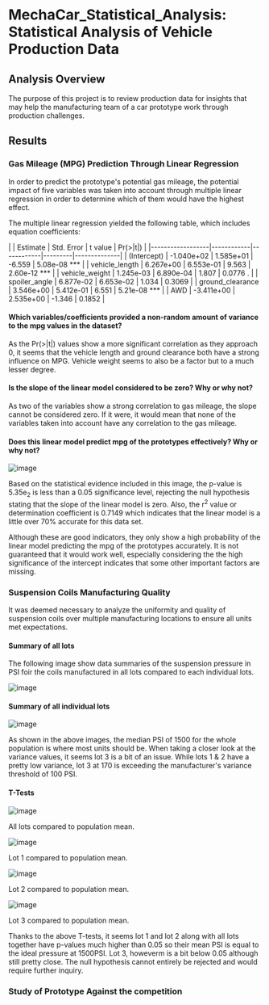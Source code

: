 # MechaCar_Statistical_Analysis: Statistical Analysis of Vehicle Production Data

## Analysis Overview
The purpose of this project is to review production data for insights that may help the manufacturing team of a car prototype work through production challenges. 

## Results

### Gas Mileage (MPG) Prediction Through Linear Regression

In order to predict the prototype's potential gas mileage, the potential impact of five variables was taken into account through multiple linear regression in order to determine which of them would have the highest effect. 

The multiple linear regression yielded the following table, which includes equation coefficients:

|                  | Estimate   | Std. Error | t value | Pr(>|t|)     |
|------------------|------------|------------|---------|--------------|
| (Intercept)      | -1.040e+02 | 1.585e+01  | -6.559  | 5.08e-08 *** |
| vehicle_length   | 6.267e+00  | 6.553e-01  | 9.563   | 2.60e-12 *** |
| vehicle_weight   | 1.245e-03  | 6.890e-04  | 1.807   | 0.0776 .     |
| spoiler_angle    | 6.877e-02  | 6.653e-02  | 1.034   | 0.3069       |
| ground_clearance | 3.546e+00  | 5.412e-01  | 6.551   | 5.21e-08 *** |
| AWD              | -3.411e+00 | 2.535e+00  | -1.346  | 0.1852       |

#### Which variables/coefficients provided a non-random amount of variance to the mpg values in the dataset?
As the Pr(>|t|) values show a more significant correlation as they approach 0, it seems that the vehicle length and ground clearance both have a strong influence on MPG. Vehicle weight seems to also be a factor but to a much lesser degree.

#### Is the slope of the linear model considered to be zero? Why or why not?
As two of the variables show a strong correlation to gas mileage, the slope cannot be considered zero. If it were, it would mean that none of the variables taken into account have any correlation to the gas mileage.

#### Does this linear model predict mpg of the prototypes effectively? Why or why not?

![image](https://user-images.githubusercontent.com/76575162/128659914-af1578f1-6aa6-4744-8683-10288bb07759.png)

Based on the statistical evidence included in this image, the p-value is 5.35e<sub>2</sub> is less than a 0.05 significance level, rejecting the null hypothesis stating that the slope of the linear model is zero. Also, the r<sup>2</sup> value or determination coefficient is 0.7149 which indicates that the linear model is a little over 70% accurate for this data set.

Although these are good indicators, they only show a high probability of the linear model predicting the mpg of the prototypes accurately. It is not guaranteed that it would work well, especially considering the the high significance of the intercept indicates that some other important factors are missing.

### Suspension Coils Manufacturing Quality

It was deemed necessary to analyze the uniformity and quality of suspension coils over multiple manufacturing locations to ensure all units met expectations.

#### Summary of all lots
The following image show data summaries of the suspension pressure in PSI foir the coils manufactured in all lots compared to each individual lots.

![image](https://user-images.githubusercontent.com/76575162/128660760-cc9eda14-fcdb-406a-a795-81ba3564dda2.png)

#### Summary of all individual lots

![image](https://user-images.githubusercontent.com/76575162/128660706-cf53a320-cab7-4b06-aa1c-017f40d83c19.png)

As shown in the above images, the median PSI of 1500 for the whole population is where most units should be. When taking a closer look at the variance values, it seems lot 3 is a bit of an issue. While lots 1 & 2 have a pretty low variance, lot 3 at 170 is exceeding the manufacturer's variance threshold of 100 PSI.

#### T-Tests

![image](https://user-images.githubusercontent.com/76575162/128662154-14c1574a-79af-4431-82d5-ce83366334b4.png)

All lots compared to population mean.

![image](https://user-images.githubusercontent.com/76575162/128662146-4839486e-ee44-47e2-9bf5-eb5ad880c3fe.png)

Lot 1 compared to population mean.

![image](https://user-images.githubusercontent.com/76575162/128662134-0b1e0be1-4d38-4778-b0cd-8474318ac697.png)

Lot 2 compared to population mean.

![image](https://user-images.githubusercontent.com/76575162/128662123-1c89577a-8712-4ad6-a15c-4bd69246cdbb.png)

Lot 3 compared to population mean.

Thanks to the above T-tests, it seems lot 1 and lot 2 along with all lots together have p-values much higher than 0.05 so their mean PSI is equal to the ideal pressure at 1500PSI. Lot 3, howeverm is a bit below 0.05 although still pretty close. The null hypothesis cannot entirely be rejected and would require further inquiry.

### Study of Prototype Against the competition

